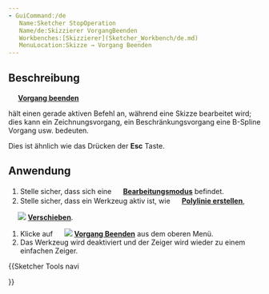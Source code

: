 ```yaml
---
- GuiCommand:/de
   Name:Sketcher StopOperation
   Name/de:Skizzierer VorgangBeenden
   Workbenches:[Skizzierer](Sketcher_Workbench/de.md)
   MenuLocation:Skizze → Vorgang Beenden
---
```


## Beschreibung


**<img src=images/Sketcher_StopOperation.svg style="width:16px"> [Vorgang beenden](Sketcher_StopOperation/de.md)**

hält einen gerade aktiven Befehl an, während eine Skizze bearbeitet wird; dies kann ein Zeichnungsvorgang, ein Beschränkungsvorgang eine B-Spline Vorgang usw. bedeuten.

Dies ist ähnlich wie das Drücken der **Esc** Taste.

## Anwendung

1.  Stelle sicher, dass sich eine **<img src=images/Sketcher_EditSketch.svg style="width:16px"> [Bearbeitungsmodus](Sketcher_EditSketch/de.md)** befindet.
2.  Stelle sicher, dass ein Werkzeug aktiv ist, wie **<img src=images/Sketcher_CreatePolyline.svg style="width:16px"> [Polylinie erstellen](Sketcher_CreatePolyline/de.md)**,

**<img src=images/Sketcher_ConstrainDistanceY.svg style="width:16px"> <img src=images/Sketcher_Move.svg style="width:Abstand Y beschränken](Sketcher_ConstrainDistanceY/de.md)**, oder **[16px"> [Verschieben](Sketcher_Move/de.md)**.

1.  Klicke auf **<img src=images/Sketcher_StopOperation.svg style="width:16px"> <img src=images/Sketcher_StopOperation.svg style="width:Vorgang Beenden](Sketcher_StopOperation/de.md)** oder wähle **Skizze → [16px"> [Vorgang Beenden](Sketcher_StopOperation/de.md)** aus dem oberen Menü.
2.  Das Werkzeug wird deaktiviert und der Zeiger wird wieder zu einem einfachen Zeiger.


{{Sketcher Tools navi

}}  
